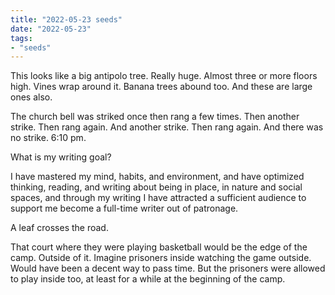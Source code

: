 ```yaml
---
title: "2022-05-23 seeds"
date: "2022-05-23"
tags:
- "seeds"
---
```


This looks like a big antipolo tree. Really huge. Almost three or more floors high. Vines wrap around it. Banana trees abound too. And these are large ones also.

The church bell was striked once then rang a few times. Then another strike. Then rang again. And another strike. Then rang again. And there was no strike.  6:10 pm.

What is my writing goal?

I have mastered my mind, habits, and environment, and have optimized thinking, reading, and writing about being in place, in nature and social spaces, and through my writing I have attracted a sufficient audience to support me become a full-time writer out of patronage.

A leaf crosses the road.

That court where they were playing basketball would be the edge of the camp. Outside of it. Imagine prisoners inside watching the game outside. Would have been a decent way to pass time. But the prisoners were allowed to play inside too, at least for a while at the beginning of the camp.